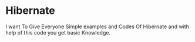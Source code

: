 # Hibernate
I want To Give Everyone Simple examples and Codes Of Hibernate and with help of this code you get basic Knowledge.
